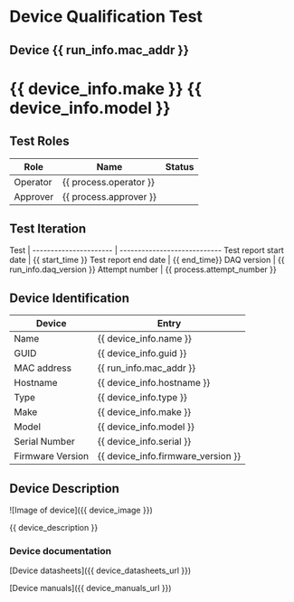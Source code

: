 # Device Qualification Test

## Device {{ run_info.mac_addr }}

# {{ device_info.make }} {{ device_info.model }}

## Test Roles

Role     | Name                   | Status
-------- | ---------------------- | ------
Operator | {{ process.operator }} |
Approver | {{ process.approver }} |

## Test Iteration

Test                   |
---------------------- | ----------------------------
Test report start date | {{ start_time }}
Test report end date   | {{ end_time}}
DAQ version            | {{ run_info.daq_version }}
Attempt number         | {{ process.attempt_number }}

## Device Identification

Device           | Entry
---------------- | ----------------------------------
Name             | {{ device_info.name }}
GUID             | {{ device_info.guid }}
MAC address      | {{ run_info.mac_addr }}
Hostname         | {{ device_info.hostname }}
Type             | {{ device_info.type }}
Make             | {{ device_info.make }}
Model            | {{ device_info.model }}
Serial Number    | {{ device_info.serial }}
Firmware Version | {{ device_info.firmware_version }}

## Device Description

![Image of device]({{ device_image }})

{{ device_description }}

### Device documentation

[Device datasheets]({{ device_datasheets_url }})

[Device manuals]({{ device_manuals_url }})
